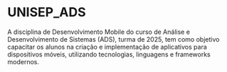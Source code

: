# UNISEP_ADS
A disciplina de Desenvolvimento Mobile do curso de Análise e Desenvolvimento de Sistemas (ADS), turma de 2025, tem como objetivo capacitar os alunos na criação e implementação de aplicativos para dispositivos móveis, utilizando tecnologias, linguagens e frameworks modernos. 

